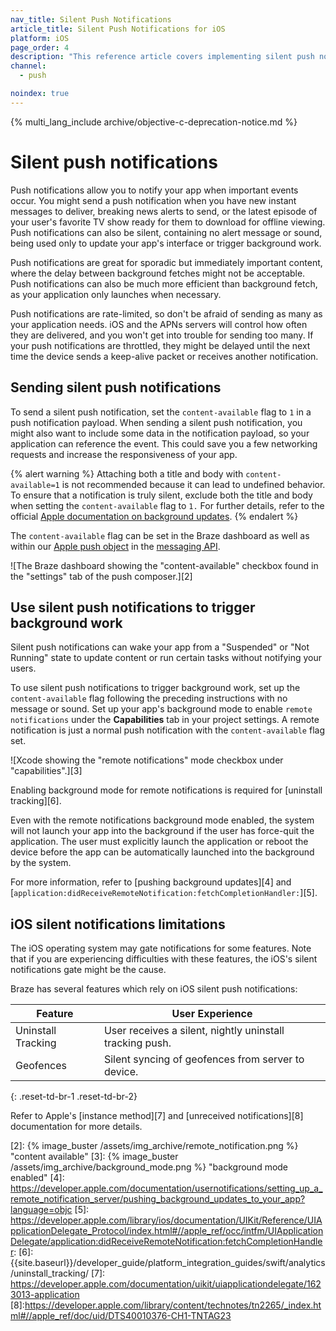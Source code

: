 ```yaml
---
nav_title: Silent Push Notifications
article_title: Silent Push Notifications for iOS
platform: iOS
page_order: 4
description: "This reference article covers implementing silent push notifications in your iOS application."
channel:
  - push

noindex: true
---
```


{% multi_lang_include archive/objective-c-deprecation-notice.md %}

# Silent push notifications

Push notifications allow you to notify your app when important events occur. You might send a push notification when you have new instant messages to deliver, breaking news alerts to send, or the latest episode of your user's favorite TV show ready for them to download for offline viewing. Push notifications can also be silent, containing no alert message or sound, being used only to update your app's interface or trigger background work. 

Push notifications are great for sporadic but immediately important content, where the delay between background fetches might not be acceptable. Push notifications can also be much more efficient than background fetch, as your application only launches when necessary. 

Push notifications are rate-limited, so don't be afraid of sending as many as your application needs. iOS and the APNs servers will control how often they are delivered, and you won't get into trouble for sending too many. If your push notifications are throttled, they might be delayed until the next time the device sends a keep-alive packet or receives another notification.

## Sending silent push notifications

To send a silent push notification, set the `content-available` flag to `1` in a push notification payload. When sending a silent push notification, you might also want to include some data in the notification payload, so your application can reference the event. This could save you a few networking requests and increase the responsiveness of your app.

{% alert warning %}
Attaching both a title and body with `content-available=1` is not recommended because it can lead to undefined behavior. To ensure that a notification is truly silent, exclude both the title and body when setting the `content-available` flag to `1.` For further details, refer to the official [Apple documentation on background updates](https://developer.apple.com/documentation/usernotifications/setting_up_a_remote_notification_server/pushing_background_updates_to_your_app).
{% endalert %}

The `content-available` flag can be set in the Braze dashboard as well as within our [Apple push object]({{site.baseurl}}/api/objects_filters/messaging/apple_object/) in the [messaging API][1].

![The Braze dashboard showing the "content-available" checkbox found in the "settings" tab of the push composer.][2]

## Use silent push notifications to trigger background work

Silent push notifications can wake your app from a "Suspended" or "Not Running" state to update content or run certain tasks without notifying your users. 

To use silent push notifications to trigger background work, set up the `content-available` flag following the preceding instructions with no message or sound. Set up your app's background mode to enable `remote notifications` under the **Capabilities** tab in your project settings. A remote notification is just a normal push notification with the `content-available` flag set. 

![Xcode showing the "remote notifications" mode checkbox under "capabilities".][3]

Enabling background mode for remote notifications is required for [uninstall tracking][6].

Even with the remote notifications background mode enabled, the system will not launch your app into the background if the user has force-quit the application. The user must explicitly launch the application or reboot the device before the app can be automatically launched into the background by the system.

For more information, refer to [pushing background updates][4] and [`application:didReceiveRemoteNotification:fetchCompletionHandler:`][5].

## iOS silent notifications limitations

The iOS operating system may gate notifications for some features. Note that if you are experiencing difficulties with these features, the iOS's silent notifications gate might be the cause.

Braze has several features which rely on iOS silent push notifications:

|Feature|User Experience|
|---|---|
|Uninstall Tracking | User receives a silent, nightly uninstall tracking push.|
|Geofences | Silent syncing of geofences from server to device.|
{: .reset-td-br-1 .reset-td-br-2}

Refer to Apple's [instance method][7] and [unreceived notifications][8] documentation for more details.

[1]: {{site.baseurl}}/api/endpoints/messaging/
[2]: {% image_buster /assets/img_archive/remote_notification.png %} "content available"
[3]: {% image_buster /assets/img_archive/background_mode.png %} "background mode enabled"
[4]: https://developer.apple.com/documentation/usernotifications/setting_up_a_remote_notification_server/pushing_background_updates_to_your_app?language=objc
[5]: https://developer.apple.com/library/ios/documentation/UIKit/Reference/UIApplicationDelegate_Protocol/index.html#//apple_ref/occ/intfm/UIApplicationDelegate/application:didReceiveRemoteNotification:fetchCompletionHandler:
[6]: {{site.baseurl}}/developer_guide/platform_integration_guides/swift/analytics/uninstall_tracking/
[7]: https://developer.apple.com/documentation/uikit/uiapplicationdelegate/1623013-application
[8]:https://developer.apple.com/library/content/technotes/tn2265/_index.html#//apple_ref/doc/uid/DTS40010376-CH1-TNTAG23